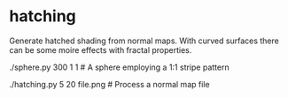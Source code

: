 # hatching
Generate hatched shading from normal maps. With curved surfaces there can be some moire effects with fractal properties.

./sphere.py 300 1 1 # A sphere employing a 1:1 stripe pattern

./hatching.py 5 20 file.png # Process a normal map file
